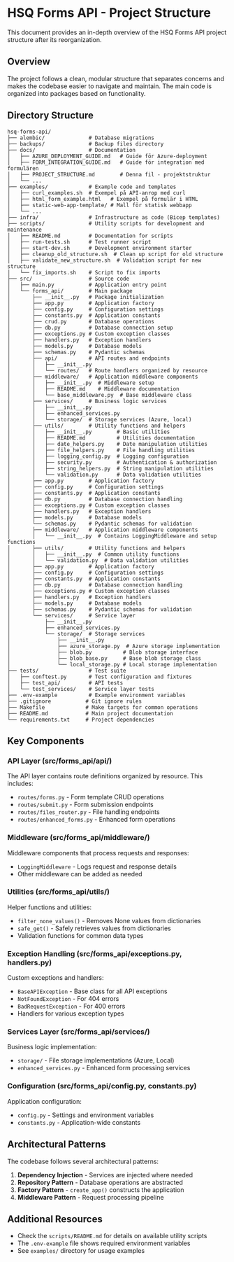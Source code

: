 # HSQ Forms API - Project Structure

This document provides an in-depth overview of the HSQ Forms API project structure after its reorganization.

## Overview

The project follows a clean, modular structure that separates concerns and makes the codebase easier to navigate and maintain. The main code is organized into packages based on functionality.

## Directory Structure

```plaintext
hsq-forms-api/
├── alembic/              # Database migrations
├── backups/              # Backup files directory
├── docs/                 # Documentation
│   ├── AZURE_DEPLOYMENT_GUIDE.md   # Guide för Azure-deployment
│   ├── FORM_INTEGRATION_GUIDE.md   # Guide för integration med formulären
│   ├── PROJECT_STRUCTURE.md        # Denna fil - projektstruktur
│   └── ...
├── examples/             # Example code and templates
│   ├── curl_examples.sh  # Exempel på API-anrop med curl
│   ├── html_form_example.html   # Exempel på formulär i HTML
│   ├── static-web-app-template/ # Mall för statisk webbapp
│   └── ...
├── infra/                # Infrastructure as code (Bicep templates)
├── scripts/              # Utility scripts for development and maintenance
│   ├── README.md         # Documentation for scripts
│   ├── run-tests.sh      # Test runner script
│   ├── start-dev.sh      # Development environment starter
│   ├── cleanup_old_structure.sh  # Clean up script for old structure
│   ├── validate_new_structure.sh  # Validation script for new structure
│   └── fix_imports.sh    # Script to fix imports
├── src/                  # Source code
│   ├── main.py           # Application entry point
│   └── forms_api/        # Main package
│       ├── __init__.py   # Package initialization
│       ├── app.py        # Application factory
│       ├── config.py     # Configuration settings
│       ├── constants.py  # Application constants
│       ├── crud.py       # Database operations
│       ├── db.py         # Database connection setup
│       ├── exceptions.py # Custom exception classes
│       ├── handlers.py   # Exception handlers
│       ├── models.py     # Database models
│       ├── schemas.py    # Pydantic schemas
│       ├── api/          # API routes and endpoints
│       │   ├── __init__.py
│       │   └── routes/   # Route handlers organized by resource
│       ├── middleware/   # Application middleware components
│       │   ├── __init__.py  # Middleware setup
│       │   ├── README.md    # Middleware documentation
│       │   └── base_middleware.py  # Base middleware class
│       ├── services/     # Business logic services
│       │   ├── __init__.py
│       │   ├── enhanced_services.py
│       │   └── storage/  # Storage services (Azure, local)
│       ├── utils/        # Utility functions and helpers
│       │   ├── __init__.py        # Basic utilities
│       │   ├── README.md          # Utilities documentation
│       │   ├── date_helpers.py    # Date manipulation utilities
│       │   ├── file_helpers.py    # File handling utilities
│       │   ├── logging_config.py  # Logging configuration
│       │   ├── security.py        # Authentication & authorization
│       │   ├── string_helpers.py  # String manipulation utilities
│       │   └── validation.py      # Data validation utilities
│       ├── app.py        # Application factory
│       ├── config.py     # Configuration settings
│       ├── constants.py  # Application constants
│       ├── db.py         # Database connection handling
│       ├── exceptions.py # Custom exception classes
│       ├── handlers.py   # Exception handlers
│       ├── models.py     # Database models
│       └── schemas.py    # Pydantic schemas for validation
│       ├── middleware/   # Application middleware components
│       │   └── __init__.py  # Contains LoggingMiddleware and setup functions
│       ├── utils/        # Utility functions and helpers
│       │   ├── __init__.py  # Common utility functions
│       │   └── validation.py  # Data validation utilities
│       ├── app.py        # Application factory
│       ├── config.py     # Configuration settings
│       ├── constants.py  # Application constants
│       ├── db.py         # Database connection handling
│       ├── exceptions.py # Custom exception classes
│       ├── handlers.py   # Exception handlers
│       ├── models.py     # Database models
│       ├── schemas.py    # Pydantic schemas for validation
│       └── services/     # Service layer
│           ├── __init__.py
│           ├── enhanced_services.py
│           └── storage/  # Storage services
│               ├── __init__.py
│               ├── azure_storage.py  # Azure storage implementation
│               ├── blob.py          # Blob storage interface
│               ├── blob_base.py     # Base blob storage class
│               └── local_storage.py # Local storage implementation
├── tests/                # Test suite
│   ├── conftest.py       # Test configuration and fixtures
│   ├── test_api/         # API tests
│   └── test_services/    # Service layer tests
├── .env-example          # Example environment variables
├── .gitignore           # Git ignore rules
├── Makefile             # Make targets for common operations
├── README.md            # Main project documentation
└── requirements.txt     # Project dependencies
```

## Key Components

### API Layer (src/forms_api/api/)

The API layer contains route definitions organized by resource. This includes:

- `routes/forms.py` - Form template CRUD operations
- `routes/submit.py` - Form submission endpoints
- `routes/files_router.py` - File handling endpoints
- `routes/enhanced_forms.py` - Enhanced form operations

### Middleware (src/forms_api/middleware/)

Middleware components that process requests and responses:

- `LoggingMiddleware` - Logs request and response details
- Other middleware can be added as needed

### Utilities (src/forms_api/utils/)

Helper functions and utilities:

- `filter_none_values()` - Removes None values from dictionaries
- `safe_get()` - Safely retrieves values from dictionaries
- Validation functions for common data types

### Exception Handling (src/forms_api/exceptions.py, handlers.py)

Custom exceptions and handlers:

- `BaseAPIException` - Base class for all API exceptions
- `NotFoundException` - For 404 errors
- `BadRequestException` - For 400 errors
- Handlers for various exception types

### Services Layer (src/forms_api/services/)

Business logic implementation:

- `storage/` - File storage implementations (Azure, Local)
- `enhanced_services.py` - Enhanced form processing services

### Configuration (src/forms_api/config.py, constants.py)

Application configuration:

- `config.py` - Settings and environment variables
- `constants.py` - Application-wide constants

## Architectural Patterns

The codebase follows several architectural patterns:

1. **Dependency Injection** - Services are injected where needed
2. **Repository Pattern** - Database operations are abstracted
3. **Factory Pattern** - `create_app()` constructs the application
4. **Middleware Pattern** - Request processing pipeline

## Additional Resources

- Check the `scripts/README.md` for details on available utility scripts
- The `.env-example` file shows required environment variables
- See `examples/` directory for usage examples
